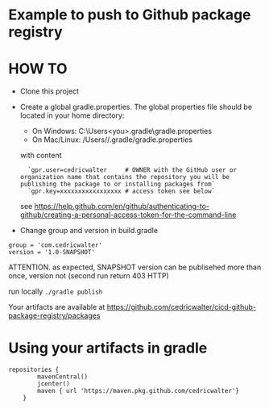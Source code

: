 # Example to push to Github package registry

# HOW TO
* Clone this project
* Create a global gradle.properties. The global properties file should be located in your home directory:
    * On Windows: C:\Users\<you>\.gradle\gradle.properties
    * On Mac/Linux: /Users/<you>/.gradle/gradle.properties

    with content
    
        `gpr.user=cedricwalter     # OWNER with the GitHub user or organization name that contains the repository you will be publishing the package to or installing packages from`  
        `gpr.key=xxxxxxxxxxxxxxxxx # access token see below`
        
    see https://help.github.com/en/github/authenticating-to-github/creating-a-personal-access-token-for-the-command-line

* Change group and version in build.gradle
```
group = 'com.cedricwalter'
version = '1.0-SNAPSHOT'
```

ATTENTION. as expected, SNAPSHOT version can be publisehed more than once, version not (second run return 403 HTTP)

run locally 
`./gradle publish`

Your artifacts are available at https://github.com/cedricwalter/cicd-github-package-registry/packages

# Using your artifacts in gradle
```
repositories {
        mavenCentral() 
        jcenter()
        maven { url 'https://maven.pkg.github.com/cedricwalter'}
    }
```